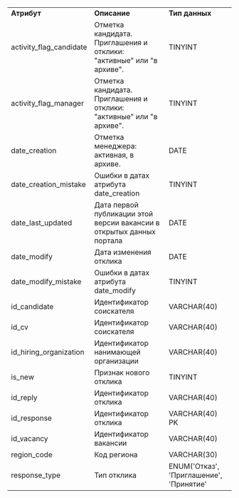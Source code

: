 <table>
    <tr>
        <td><b>Атрибут</b></td>
        <td><b>Описание</b></td>
        <td><b>Тип данных</b></td>
    </tr>
    <tr>
        <td>activity_flag_candidate</td>
        <td>Отметка кандидата. Приглашения и отклики: "активные" или "в архиве".</td>
        <td>TINYINT</td>
    </tr>
    <tr>
        <td>activity_flag_manager</td>
        <td>Отметка кандидата. Приглашения и отклики: "активные" или "в архиве".</td>
        <td>TINYINT</td>
    </tr>
    <tr>
        <td>date_creation</td>
        <td>Отметка менеджера: активная, в архиве.</td>
        <td>DATE</td>
    </tr>    
    <tr>
        <td>date_creation_mistake </td>
        <td> Ошибки в датах атрибута date_creation </td>
        <td>TINYINT</td>
    </tr>
    <tr>
        <td>date_last_updated</td>
        <td> Дата первой публикации этой версии вакансии в открытых данных портала </td>
        <td>DATE</td>
    </tr>
    <tr>
        <td>date_modify</td>
        <td> Дата изменения отклика </td>
        <td>DATE</td>
    </tr>
    <tr>
        <td>date_modify_mistake</td>
        <td> Ошибки в датах атрибута date_modify </td>
        <td>TINYINT</td>
    </tr>
    <tr>
        <td>id_candidate</td>
        <td>Идентификатор соискателя</td>
        <td>VARCHAR(40)</td>
    </tr>
    <tr>
        <td>id_cv</td>
        <td>Идентификатор соискателя</td>
        <td>VARCHAR(40)</td>
    </tr>
    <tr>
        <td>id_hiring_organization</td>
        <td>  Идентификатор нанимающей организации  </td>
        <td>VARCHAR(40)</td>
    </tr>
    <tr>
        <td>is_new</td>
        <td> Признак нового отклика </td>
        <td>TINYINT</td>
    </tr>
    <tr>
        <td>id_reply</td>
        <td>Идентификатор отклика</td>
        <td>VARCHAR(40)</td>
    </tr>
    <tr>
        <td>id_response</td>
        <td>Идентификатор отклика</td>
        <td>VARCHAR(40) PK</td>
    </tr>
    <tr>
        <td>id_vacancy</td>
        <td>Идентификатор вакансии</td>
        <td>VARCHAR(40)</td>
    </tr>
    <tr>
        <td>region_code</td>
        <td> Код региона </td>
        <td>VARCHAR(30)</td>
    </tr>
    <tr>
        <td>response_type</td>
        <td> Тип отклика </td>
        <td>ENUM('Отказ', 'Приглашение', 'Принятие'</td>
    </tr>
</table>
